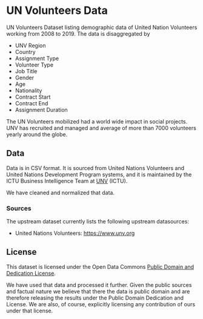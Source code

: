 # UN Volunteers Data
UN Volunteers Dataset listing demographic data of United Nation Volunteers working from 2008 to 2019. The data is disaggregated by 

* UNV Region
* Country
* Assignment Type
* Volunteer Type
* Job Title
* Gender
* Age
* Nationality
* Contract Start
* Contract End
* Assignment Duration


The UN Volunteers mobilized had a world wide impact in social projects. UNV has recruited and managed and average of more than 7000 volunteers yearly around the globe.

## Data

Data is in CSV format. It is sourced from United Nations Volunteers and United Nations Development Program systems, and it is maintained by the ICTU Business Intelligence Team at [UNV](https://www.unv.org) (ICTU).

We have cleaned and normalized that data.

### Sources

The upstream dataset currently lists the following upstream datasources:

- United Nations Volunteers: https://www.unv.org

## License

This dataset is licensed under the Open Data Commons [Public Domain and Dedication License][pddl].

[pddl]: https://www.opendatacommons.org/licenses/pddl/1-0/

We have used that data and processed it further. Given the public sources and factual nature we believe that there the data is public domain and are therefore releasing the results under the Public Domain Dedication and License. We are also, of course, explicitly licensing any contribution of ours under that license.
